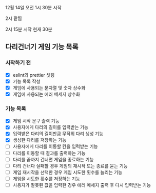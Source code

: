 12월 14일 오전 1시 30분 시작

2시 팥찜

2시 15분 시작 현재 30분

## 다리건너기 게임 기능 목록

### 시작하기 전

- [x] eslint와 prettier 셋팅
- [x] 기능 목록 작성
- [x] 게임에 사용되는 문자열 및 숫자 상수화
- [x] 게임에 사용되는 에러 메세지 상수화

### 기능 목록

- [x] 게임 시작 문구 출력 기능
- [x] 사용자에게 다리의 길이를 입력받는 기능
- [x] 입력받은 다리의 길이만큼 무작위 다리 생성 기능
- [x] 생성한 다리를 저장하는 기능
- [ ] 사용자에게 다리를 이동할 칸을 입력받는 기능
- [ ] 다리를 이동할 때 결과를 출력하는 기능
- [ ] 다리를 끝까지 건너면 게임을 종료하는 기능
- [ ] 다리 건너다 실패할 경우 게임의 재시작 또는 종료를 묻는 기능
- [ ] 게임 재시작을 선택한 경우 게임 시도한 횟수를 늘리는 기능
- [ ] 게임을 시도한 횟수를 저장하는 기능
- [ ] 사용자가 잘못된 값을 입력한 경우 에러 메세지 출력 후 다시 입력받는 기능
